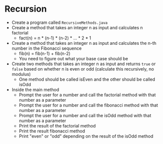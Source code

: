 # Recursion

- Create a program called `RecursiveMethods.java`
- Create a method that takes an integer n as input and calculates n factorial
  - fact(n) = n * (n-1) * (n-2) * ... * 2 * 1
- Create a method that takes an integer n as input and calculates the n-th number in the Fibonacci sequence
  - fib(n) = fib(n-1) + fib(n-2)
  - You need to figure out what your base case should be
- Create two methods that takes an integer n as input and returns `true` or `false` based on whether n is even or odd (calculate this recursively, no modulus)
  - One method should be called isEven and the other should be called isOdd
- Inside the main method
  - Prompt the user for a number and call the factorial method with that number as a parameter
  - Prompt the user for a number and call the fibonacci method with that number as a parameter
  - Prompt the user for a number and call the isOdd method with that number as a parameter
  - Print the result of the factorial method
  - Print the result fibonacci method
  - Print "even" or "odd" depending on the result of the isOdd method
